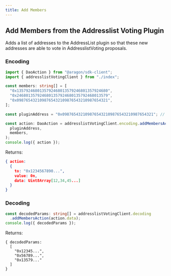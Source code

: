 ```yaml
---
title: Add Members
---
```


## Add Members from the Addresslist Voting Plugin

Adds a list of addresses to the AddressList plugin so that these new addresses are able to vote in AddresslistVoting proposals.

### Encoding

```ts
import { DaoAction } from "@aragon/sdk-client";
import { addresslistVotingClient } from "./index";

const members: string[] = [
  "0x1357924680135792468013579246801357924680",
  "0x2468013579246801357924680135792468013579",
  "0x0987654321098765432109876543210987654321",
];

const pluginAddress = "0x0987654321098765432109876543210987654321"; // the address of the AddresslistVoting plugin contract installed in the DAO

const action: DaoAction = addresslistVotingClient.encoding.addMembersAction(
  pluginAddress,
  members,
);
console.log({ action });
```


Returns:

```json
{ action:
  {
    to: "0x1234567890...",
    value: 0n,
    data: Uint8Array[12,34,45...]
  }
}
```
### Decoding

```ts
const decodedParams: string[] = addresslistVotingClient.decoding
  .addMembersAction(action.data);
console.log({ decodedParams });
```


Returns:

```
{ decodedParams:
  [
    "0x12345...",
    "0x56789...",
    "0x13579..."
  ]
}
```